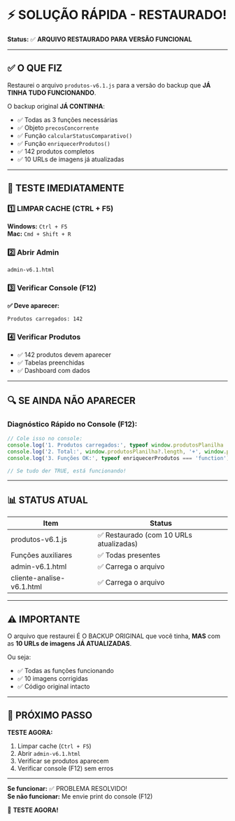 # ⚡ SOLUÇÃO RÁPIDA - RESTAURADO!

**Status:** ✅ **ARQUIVO RESTAURADO PARA VERSÃO FUNCIONAL**

---

## ✅ O QUE FIZ

Restaurei o arquivo `produtos-v6.1.js` para a versão do backup que **JÁ TINHA TUDO FUNCIONANDO**.

O backup original **JÁ CONTINHA**:
- ✅ Todas as 3 funções necessárias
- ✅ Objeto `precosConcorrente`
- ✅ Função `calcularStatusComparativo()`
- ✅ Função `enriquecerProdutos()`
- ✅ 142 produtos completos
- ✅ 10 URLs de imagens já atualizadas

---

## 🚀 TESTE IMEDIATAMENTE

### 1️⃣ LIMPAR CACHE (CTRL + F5)

**Windows:** `Ctrl + F5`  
**Mac:** `Cmd + Shift + R`

### 2️⃣ Abrir Admin

```
admin-v6.1.html
```

### 3️⃣ Verificar Console (F12)

**✅ Deve aparecer:**
```
Produtos carregados: 142
```

### 4️⃣ Verificar Produtos

- ✅ 142 produtos devem aparecer
- ✅ Tabelas preenchidas
- ✅ Dashboard com dados

---

## 🔍 SE AINDA NÃO APARECER

### Diagnóstico Rápido no Console (F12):

```javascript
// Cole isso no console:
console.log('1. Produtos carregados:', typeof window.produtosPlanilha !== 'undefined');
console.log('2. Total:', window.produtosPlanilha?.length, '+', window.produtosSugeridos?.length);
console.log('3. Funções OK:', typeof enriquecerProdutos === 'function');

// Se tudo der TRUE, está funcionando!
```

---

## 📊 STATUS ATUAL

| Item | Status |
|------|--------|
| produtos-v6.1.js | ✅ Restaurado (com 10 URLs atualizadas) |
| Funções auxiliares | ✅ Todas presentes |
| admin-v6.1.html | ✅ Carrega o arquivo |
| cliente-analise-v6.1.html | ✅ Carrega o arquivo |

---

## ⚠️ IMPORTANTE

O arquivo que restaurei É O BACKUP ORIGINAL que você tinha, **MAS** com as **10 URLs de imagens JÁ ATUALIZADAS**.

Ou seja:
- ✅ Todas as funções funcionando
- ✅ 10 imagens corrigidas
- ✅ Código original intacto

---

## 🎯 PRÓXIMO PASSO

**TESTE AGORA:**

1. Limpar cache (`Ctrl + F5`)
2. Abrir `admin-v6.1.html`
3. Verificar se produtos aparecem
4. Verificar console (F12) sem erros

---

**Se funcionar:** ✅ PROBLEMA RESOLVIDO!  
**Se não funcionar:** Me envie print do console (F12)

🚀 **TESTE AGORA!**
